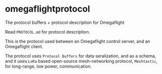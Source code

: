 # omegaflightprotocol
The protocol buffers + protocol description for Omegaflight

Read `PROTOCOL.md` for protocol description.

This is the protocol used between an Omegaflight control server, and an Omegaflight client.

The protocol uses `Protocol Buffers` for data seralization, and as a schema, and it uses `LoRa` based open-source mesh-networking protocol, `Meshtastic`, for long-range, low power, communication.
